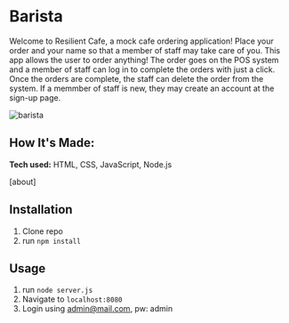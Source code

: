 # Barista

Welcome to Resilient Cafe, a mock cafe ordering application! Place your order and your name so that a member of staff may take care of you. This app allows the user to order anything! The order goes on the POS system and a member of staff can log in to complete the orders with just a click. Once the orders are complete, the staff can delete the order from the system. If a memmber of staff is new, they may create an account at the sign-up page.

![barista](https://user-images.githubusercontent.com/68411050/113631743-e7210280-9637-11eb-97a8-29e9da15aed1.gif)

## How It's Made:

**Tech used:** HTML, CSS, JavaScript, Node.js

[about]

## Installation

1. Clone repo
2. run `npm install`

## Usage

1. run `node server.js`
2. Navigate to `localhost:8080`
3. Login using admin@mail.com, pw: admin
